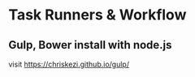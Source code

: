 # Task Runners & Workflow
## Gulp, Bower install with node.js
visit https://chriskezi.github.io/gulp/
